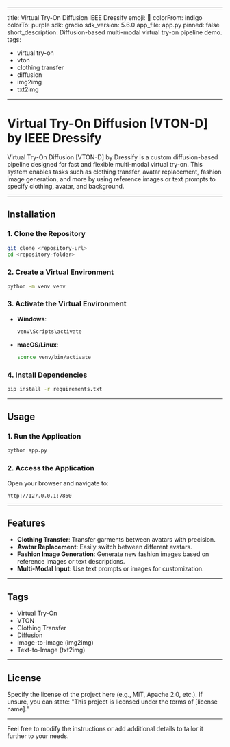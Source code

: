 
---
title: Virtual Try-On Diffusion IEEE Dressify
emoji: 👗
colorFrom: indigo
colorTo: purple
sdk: gradio
sdk_version: 5.6.0
app_file: app.py
pinned: false
short_description: Diffusion-based multi-modal virtual try-on pipeline demo.
tags:
  - virtual try-on
  - vton
  - clothing transfer
  - diffusion
  - img2img
  - txt2img
---

# Virtual Try-On Diffusion [VTON-D] by IEEE Dressify

Virtual Try-On Diffusion [VTON-D] by Dressify is a custom diffusion-based pipeline designed for fast and flexible multi-modal virtual try-on. This system enables tasks such as clothing transfer, avatar replacement, fashion image generation, and more by using reference images or text prompts to specify clothing, avatar, and background.

---

## Installation

### 1. Clone the Repository
```bash
git clone <repository-url>
cd <repository-folder>
```

### 2. Create a Virtual Environment
```bash
python -m venv venv
```

### 3. Activate the Virtual Environment
- **Windows**:
  ```bash
  venv\Scripts\activate
  ```
- **macOS/Linux**:
  ```bash
  source venv/bin/activate
  ```

### 4. Install Dependencies
```bash
pip install -r requirements.txt
```

---

## Usage

### 1. Run the Application
```bash
python app.py
```

### 2. Access the Application
Open your browser and navigate to:
```
http://127.0.0.1:7860
```

---

## Features

- **Clothing Transfer**: Transfer garments between avatars with precision.
- **Avatar Replacement**: Easily switch between different avatars.
- **Fashion Image Generation**: Generate new fashion images based on reference images or text descriptions.
- **Multi-Modal Input**: Use text prompts or images for customization.

---

## Tags

- Virtual Try-On
- VTON
- Clothing Transfer
- Diffusion
- Image-to-Image (img2img)
- Text-to-Image (txt2img)

---

## License

Specify the license of the project here (e.g., MIT, Apache 2.0, etc.). If unsure, you can state:
"This project is licensed under the terms of [license name]."

---

Feel free to modify the instructions or add additional details to tailor it further to your needs.
